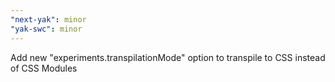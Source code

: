```yaml
---
"next-yak": minor
"yak-swc": minor
---
```


Add new "experiments.transpilationMode" option to transpile to CSS instead of CSS Modules
